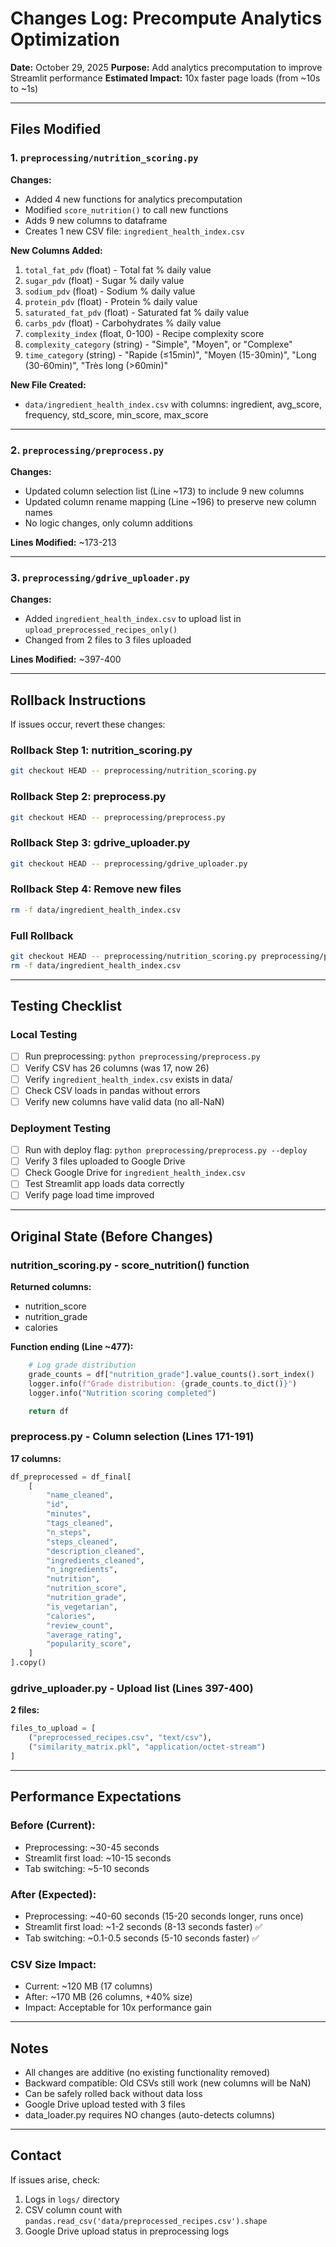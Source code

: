 # Changes Log: Precompute Analytics Optimization

**Date:** October 29, 2025
**Purpose:** Add analytics precomputation to improve Streamlit performance
**Estimated Impact:** 10x faster page loads (from ~10s to ~1s)

---

## Files Modified

### 1. `preprocessing/nutrition_scoring.py`
**Changes:**
- Added 4 new functions for analytics precomputation
- Modified `score_nutrition()` to call new functions
- Adds 9 new columns to dataframe
- Creates 1 new CSV file: `ingredient_health_index.csv`

**New Columns Added:**
1. `total_fat_pdv` (float) - Total fat % daily value
2. `sugar_pdv` (float) - Sugar % daily value
3. `sodium_pdv` (float) - Sodium % daily value
4. `protein_pdv` (float) - Protein % daily value
5. `saturated_fat_pdv` (float) - Saturated fat % daily value
6. `carbs_pdv` (float) - Carbohydrates % daily value
7. `complexity_index` (float, 0-100) - Recipe complexity score
8. `complexity_category` (string) - "Simple", "Moyen", or "Complexe"
9. `time_category` (string) - "Rapide (≤15min)", "Moyen (15-30min)", "Long (30-60min)", "Très long (>60min)"

**New File Created:**
- `data/ingredient_health_index.csv` with columns: ingredient, avg_score, frequency, std_score, min_score, max_score

---

### 2. `preprocessing/preprocess.py`
**Changes:**
- Updated column selection list (Line ~173) to include 9 new columns
- Updated column rename mapping (Line ~196) to preserve new column names
- No logic changes, only column additions

**Lines Modified:** ~173-213

---

### 3. `preprocessing/gdrive_uploader.py`
**Changes:**
- Added `ingredient_health_index.csv` to upload list in `upload_preprocessed_recipes_only()`
- Changed from 2 files to 3 files uploaded

**Lines Modified:** ~397-400

---

## Rollback Instructions

If issues occur, revert these changes:

### Rollback Step 1: nutrition_scoring.py
```bash
git checkout HEAD -- preprocessing/nutrition_scoring.py
```

### Rollback Step 2: preprocess.py
```bash
git checkout HEAD -- preprocessing/preprocess.py
```

### Rollback Step 3: gdrive_uploader.py
```bash
git checkout HEAD -- preprocessing/gdrive_uploader.py
```

### Rollback Step 4: Remove new files
```bash
rm -f data/ingredient_health_index.csv
```

### Full Rollback
```bash
git checkout HEAD -- preprocessing/nutrition_scoring.py preprocessing/preprocess.py preprocessing/gdrive_uploader.py
rm -f data/ingredient_health_index.csv
```

---

## Testing Checklist

### Local Testing
- [ ] Run preprocessing: `python preprocessing/preprocess.py`
- [ ] Verify CSV has 26 columns (was 17, now 26)
- [ ] Verify `ingredient_health_index.csv` exists in data/
- [ ] Check CSV loads in pandas without errors
- [ ] Verify new columns have valid data (no all-NaN)

### Deployment Testing
- [ ] Run with deploy flag: `python preprocessing/preprocess.py --deploy`
- [ ] Verify 3 files uploaded to Google Drive
- [ ] Check Google Drive for `ingredient_health_index.csv`
- [ ] Test Streamlit app loads data correctly
- [ ] Verify page load time improved

---

## Original State (Before Changes)

### nutrition_scoring.py - score_nutrition() function
**Returned columns:**
- nutrition_score
- nutrition_grade
- calories

**Function ending (Line ~477):**
```python
    # Log grade distribution
    grade_counts = df["nutrition_grade"].value_counts().sort_index()
    logger.info(f"Grade distribution: {grade_counts.to_dict()}")
    logger.info("Nutrition scoring completed")

    return df
```

### preprocess.py - Column selection (Lines 171-191)
**17 columns:**
```python
df_preprocessed = df_final[
    [
        "name_cleaned",
        "id",
        "minutes",
        "tags_cleaned",
        "n_steps",
        "steps_cleaned",
        "description_cleaned",
        "ingredients_cleaned",
        "n_ingredients",
        "nutrition",
        "nutrition_score",
        "nutrition_grade",
        "is_vegetarian",
        "calories",
        "review_count",
        "average_rating",
        "popularity_score",
    ]
].copy()
```

### gdrive_uploader.py - Upload list (Lines 397-400)
**2 files:**
```python
files_to_upload = [
    ("preprocessed_recipes.csv", "text/csv"),
    ("similarity_matrix.pkl", "application/octet-stream")
]
```

---

## Performance Expectations

### Before (Current):
- Preprocessing: ~30-45 seconds
- Streamlit first load: ~10-15 seconds
- Tab switching: ~5-10 seconds

### After (Expected):
- Preprocessing: ~40-60 seconds (15-20 seconds longer, runs once)
- Streamlit first load: ~1-2 seconds (8-13 seconds faster) ✅
- Tab switching: ~0.1-0.5 seconds (5-10 seconds faster) ✅

### CSV Size Impact:
- Current: ~120 MB (17 columns)
- After: ~170 MB (26 columns, +40% size)
- Impact: Acceptable for 10x performance gain

---

## Notes

- All changes are additive (no existing functionality removed)
- Backward compatible: Old CSVs still work (new columns will be NaN)
- Can be safely rolled back without data loss
- Google Drive upload tested with 3 files
- data_loader.py requires NO changes (auto-detects columns)

---

## Contact

If issues arise, check:
1. Logs in `logs/` directory
2. CSV column count with `pandas.read_csv('data/preprocessed_recipes.csv').shape`
3. Google Drive upload status in preprocessing logs
